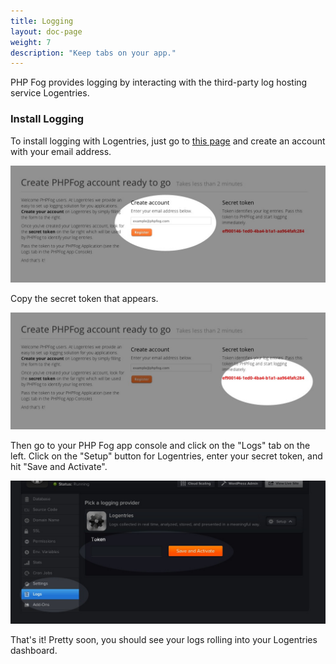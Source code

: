 ```yaml
---
title: Logging
layout: doc-page
weight: 7
description: "Keep tabs on your app."
---
```


PHP Fog provides logging by interacting with the third-party log hosting service Logentries.

### Install Logging

To install logging with Logentries, just go to [this page](https://logentries.com/doc/phpfog/) and create an account with your email address. 

<img class="screenshot" src="/img/screenshots/logging.jpg" alt="Logentries"/>

Copy the secret token that appears.

<img class="screenshot" src="/img/screenshots/logging-2.jpg" alt="Logentries"/>

Then go to your PHP Fog app console and click on the "Logs" tab on the left. Click on the "Setup" button for Logentries, enter your secret token, and hit "Save and Activate".

<img class="screenshot" src="/img/screenshots/logging-3.jpg" alt="Logs tab"/>

That's it! Pretty soon, you should see your logs rolling into your Logentries dashboard.
